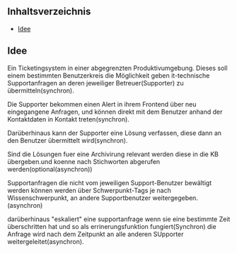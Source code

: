 ## Inhaltsverzeichnis
* [Idee](#Idee)

## <a id="Idee"/>Idee
Ein Ticketingsystem in einer abgegrenzten Produktivumgebung. Dieses soll einem bestimmten Benutzerkreis die Möglichkeit geben it-technische Supportanfragen an deren jeweiliger Betreuer(Supporter) zu übermitteln(synchron).

Die Supporter bekommen einen Alert in ihrem Frontend über neu eingegangene Anfragen, und können direkt mit dem Benutzer anhand der Kontaktdaten in Kontakt treten(synchron).

Darüberhinaus kann der Supporter eine Lösung verfassen, diese dann an den Benutzer übermittelt wird(synchron). 

Sind die Lösungen fuer eine Archivirung relevant werden diese in die KB übergeben.und koenne nach Stichworten abgerufen werden(optional(asynchron))

Supportanfragen die nicht vom jeweiligen Support-Benutzer bewältigt werden können werden über Schwerpunkt-Tags je nach Wissenschwerpunkt, an andere Supportbenutzer weitergegeben.(asynchron) 

darüberhinaus "eskaliert" eine supportanfrage wenn sie eine bestimmte Zeit überschritten hat und so als errinerungsfunktion fungiert(Synchron) die Anfrage wird nach dem Zeitpunkt an alle anderen SUpporter weitergeleitet(asynchron).
